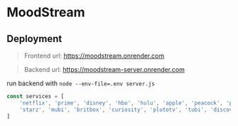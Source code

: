 # MoodStream


## Deployment

> Frontend url: https://moodstream.onrender.com
 
> Backend url: https://moodstream-server.onrender.com

run backend with `node --env-file=.env server.js`


```js
const services = [
    'netflix', 'prime', 'disney', 'hbo', 'hulu', 'apple', 'peacock', 'paramount',
    'starz', 'mubi', 'britbox', 'curiosity', 'plutotv', 'tubi', 'discovery', 'zee5'
]
```
